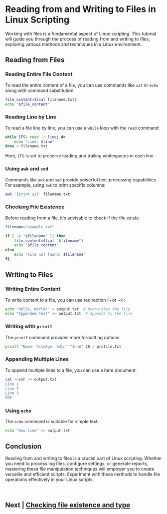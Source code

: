 
# Reading from and Writing to Files in Linux Scripting

Working with files is a fundamental aspect of Linux scripting. This tutorial will guide you through the process of reading from and writing to files, exploring various methods and techniques in a Linux environment.

## Reading from Files

### Reading Entire File Content

To read the entire content of a file, you can use commands like `cat` or `echo` along with command substitution:

```bash
file_content=$(cat filename.txt)
echo "$file_content"
```

### Reading Line by Line

To read a file line by line, you can use a `while` loop with the `read` command:

```bash
while IFS= read -r line; do
    echo "Line: $line"
done < filename.txt
```

Here, `IFS` is set to preserve leading and trailing whitespaces in each line.

### Using `awk` and `sed`

Commands like `awk` and `sed` provide powerful text-processing capabilities. For example, using `awk` to print specific columns:

```bash
awk '{print $2}' filename.txt
```

### Checking File Existence

Before reading from a file, it's advisable to check if the file exists:

```bash
filename="example.txt"

if [ -e "$filename" ]; then
    file_content=$(cat "$filename")
    echo "$file_content"
else
    echo "File not found: $filename"
fi
```

## Writing to Files

### Writing Entire Content

To write content to a file, you can use redirection (`>` or `>>`):

```bash
echo "Hello, World!" > output.txt  # Overwrites the file
echo "Appended Text" >> output.txt  # Appends to the file
```

### Writing with `printf`

The `printf` command provides more formatting options:

```bash
printf "Name: %s\nAge: %d\n" "John" 25 > profile.txt
```

### Appending Multiple Lines

To append multiple lines to a file, you can use a here document:

```bash
cat <<EOF >> output.txt
Line 1
Line 2
Line 3
EOF
```

### Using `echo`

The `echo` command is suitable for simple text:

```bash
echo "New line" >> output.txt
```

## Conclusion

Reading from and writing to files is a crucial part of Linux scripting. Whether you need to process log files, configure settings, or generate reports, mastering these file manipulation techniques will empower you to create versatile and efficient scripts. Experiment with these methods to handle file operations effectively in your Linux scripts.


<br>

## Next | [Checking file existence and type](https://github.com/lioneltchami/bash-scripting-tutorial/blob/main/Tutorial-Files/08.File-Handling/02.Checking_file_existence_and_type.md)
